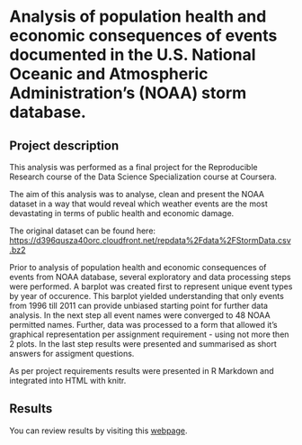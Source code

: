 # Analysis of population health and economic consequences of events documented in the U.S. National Oceanic and Atmospheric Administration’s (NOAA) storm database.

## Project description
This analysis was performed as a final project for the Reproducible Research course of the Data Science Specialization course at Coursera.

The aim of this analysis was to analyse, clean and present the NOAA dataset in a way that would reveal which weather events are the most devastating in terms of public health and economic damage.

The original dataset can be found here: https://d396qusza40orc.cloudfront.net/repdata%2Fdata%2FStormData.csv.bz2

Prior to analysis of population health and economic consequences of events from NOAA database, several exploratory and data processing steps were performed. A barplot was created first to represent unique event types by year of occurence. This barplot yielded understanding that only events from 1996 till 2011 can provide unbiased starting point for further data analysis. In the next step all event names were converged to 48 NOAA permitted names. Further, data was processed to a form that allowed it’s graphical representation per assignment requirement - using not more then 2 plots. In the last step results were presented and summarised as short answers for assigment questions.

As per project requirements results were presented in R Markdown and integrated into HTML with knitr.

## Results
You can review results by visiting this [webpage](https://rstudio-pubs-static.s3.amazonaws.com/111718_4bb3e8d0e52e4a4ca1c25b172ba8a3bc.html).
